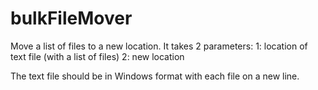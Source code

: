 # bulkFileMover
Move a list of files to a new location. It takes 2 parameters:
1: location of text file (with a list of files)
2: new location

The text file should be in Windows format with each file on a new line.
